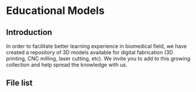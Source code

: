# Educational Models
## Introduction
In order to facilitate better learning experience in biomedical field, we have created a repository of 3D models available for digital fabrication (3D printing, CNC milling, laser cutting, etc). We invite you to add to this growing collection and help spread the knowledge with us.
## File list
